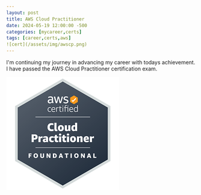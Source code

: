 ```yaml
---
layout: post
title: AWS Cloud Practitioner
date: 2024-05-19 12:00:00 -500
categories: [mycareer,certs]
tags: [career,certs,aws]
![cert](/assets/img/awscp.png)
---
```


I'm continuing my journey in advancing my career with todays achievement. I have passed the AWS Cloud Practitioner certification exam.  


![cert](/assets/img/awscp.png)
